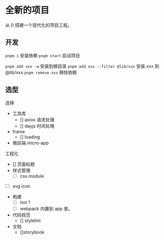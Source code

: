 # 全新的项目

从 0 搭建一个现代化的项目工程。

## 开发

`pnpm i` 安装依赖
`pnpm start` 启动项目

`pnpm add xxx -w` 安装到根目录
`pnpm add xxx --filter @lib/xxx` 安装 xxx 到 @lib/xxx
`pnpm remove xxx` 移除依赖

## 选型

选择

- 工具库
  - [] axios 请求处理
  - [] dayjs 时间处理
- frame
  - [] loading
- 微前端 micro-app

工程化

- [] 页面标题
- 样式管理
  - [ ] css module
- [ ] svg icon
- 构建
  - [ ] hot ?
  - [ ] webpack 内置到 app 里。
- 代码规范
  - [] stylelint
- 文档
  - []storybook
